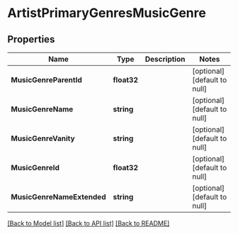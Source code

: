 # ArtistPrimaryGenresMusicGenre

## Properties
Name | Type | Description | Notes
------------ | ------------- | ------------- | -------------
**MusicGenreParentId** | **float32** |  | [optional] [default to null]
**MusicGenreName** | **string** |  | [optional] [default to null]
**MusicGenreVanity** | **string** |  | [optional] [default to null]
**MusicGenreId** | **float32** |  | [optional] [default to null]
**MusicGenreNameExtended** | **string** |  | [optional] [default to null]

[[Back to Model list]](../README.md#documentation-for-models) [[Back to API list]](../README.md#documentation-for-api-endpoints) [[Back to README]](../README.md)


